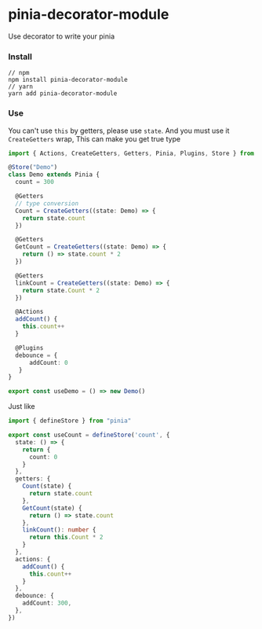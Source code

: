 # pinia-decorator-module

Use decorator to write your pinia

### Install

```
// npm
npm install pinia-decorator-module
// yarn
yarn add pinia-decorator-module
```

### Use

You can't use `this` by getters, please use `state`. And you must use it `CreateGetters` wrap, This can make you get true type

```typescript
import { Actions, CreateGetters, Getters, Pinia, Plugins, Store } from "pinia-decorator-module"

@Store("Demo")
class Demo extends Pinia {
  count = 300

  @Getters
  // type conversion
  Count = CreateGetters((state: Demo) => {
    return state.count
  })

  @Getters
  GetCount = CreateGetters((state: Demo) => {
    return () => state.count * 2
  })

  @Getters
  linkCount = CreateGetters((state: Demo) => {
    return state.Count * 2
  })

  @Actions
  addCount() {
    this.count++
  }

  @Plugins
  debounce = {
      addCount: 0
   }
}

export const useDemo = () => new Demo()
```

Just like

```typescript
import { defineStore } from "pinia"

export const useCount = defineStore('count', {
  state: () => {
    return {
      count: 0
    }
  },
  getters: {
    Count(state) {
      return state.count
    },
    GetCount(state) {
      return () => state.count
    },
    linkCount(): number {
      return this.Count * 2
    }
  },
  actions: {
    addCount() {
      this.count++
    }
  },
  debounce: {
    addCount: 300,
  },
})
```
